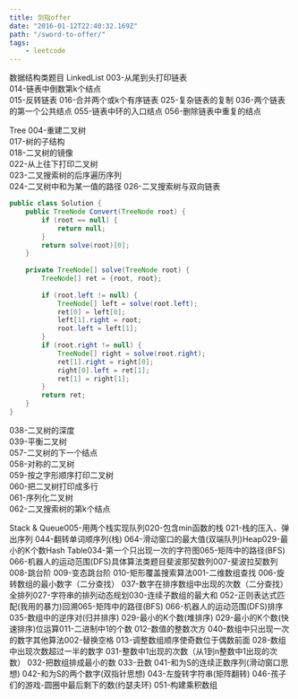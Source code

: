 ```yaml
---
title: 剑指offer
date: "2016-01-12T22:40:32.169Z"
path: "/sword-to-offer/"
tags:
    - leetcode
---
```


数据结构类题目
LinkedList 
003-从尾到头打印链表    
014-链表中倒数第k个结点    
015-反转链表    016-合并两个或k个有序链表    025-复杂链表的复制    036-两个链表的第一个公共结点    055-链表中环的入口结点    056-删除链表中重复的结点


Tree
004-重建二叉树    
017-树的子结构    
018-二叉树的镜像    
022-从上往下打印二叉树    
023-二叉搜索树的后序遍历序列    
024-二叉树中和为某一值的路径
026-二叉搜索树与双向链表
```java
public class Solution {
    public TreeNode Convert(TreeNode root) {
        if (root == null) {
            return null;
        }
        return solve(root)[0];
    }
    
    private TreeNode[] solve(TreeNode root) {
        TreeNode[] ret = {root, root};
        
        if (root.left != null) {
            TreeNode[] left = solve(root.left);
            ret[0] = left[0];
            left[1].right = root;
            root.left = left[1];
        }
        if (root.right != null) {
            TreeNode[] right = solve(root.right);
            ret[1].right = right[0];
            right[0].left = ret[1];
            ret[1] = right[1];
        }
        return ret;
    }
}
```
    
038-二叉树的深度    
039-平衡二叉树    
057-二叉树的下一个结点    
058-对称的二叉树    
059-按之字形顺序打印二叉树    
060-把二叉树打印成多行    
061-序列化二叉树    
062-二叉搜索树的第k个结点

Stack & Queue005-用两个栈实现队列020-包含min函数的栈    021-栈的压入、弹出序列    044-翻转单词顺序列(栈)    064-滑动窗口的最大值(双端队列)Heap029-最小的K个数Hash Table034-第一个只出现一次的字符图065-矩阵中的路径(BFS)    066-机器人的运动范围(DFS)具体算法类题目斐波那契数列007-斐波拉契数列    008-跳台阶    009-变态跳台阶    010-矩形覆盖搜索算法001-二维数组查找    006-旋转数组的最小数字（二分查找）    037-数字在排序数组中出现的次数（二分查找）全排列027-字符串的排列动态规划030-连续子数组的最大和    052-正则表达式匹配(我用的暴力)回溯065-矩阵中的路径(BFS)    066-机器人的运动范围(DFS)排序035-数组中的逆序对(归并排序)    029-最小的K个数(堆排序)    029-最小的K个数(快速排序)位运算011-二进制中1的个数    012-数值的整数次方    040-数组中只出现一次的数字其他算法002-替换空格    013-调整数组顺序使奇数位于偶数前面    028-数组中出现次数超过一半的数字    031-整数中1出现的次数（从1到n整数中1出现的次数）    032-把数组排成最小的数    033-丑数    041-和为S的连续正数序列(滑动窗口思想)    042-和为S的两个数字(双指针思想)    043-左旋转字符串(矩阵翻转)    046-孩子们的游戏-圆圈中最后剩下的数(约瑟夫环)    051-构建乘积数组